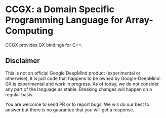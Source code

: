 # CCGX: a Domain Specific Programming Language for Array-Computing

CCGX provides GX bindings for C++.

## Disclaimer

This is not an official Google DeepMind product (experimental or otherwise), it is
just code that happens to be owned by Google-DeepMind. GX is experimental and work
in progress. As of today, we do not consider any part of the language as stable. Breaking
changes will happen on a regular basis.

You are welcome to send PR or to report bugs. We will do our best to answer but there
is no guarantee that you will get a response.
